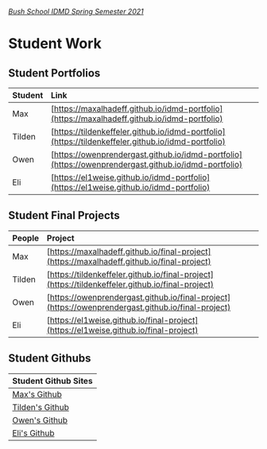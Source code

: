 [_Bush School IDMD Spring Semester 2021_](https://chandrunarayan.github.io/idmd/)
# Student Work

## Student Portfolios

| Student | Link |
| :--- | :--- |
| Max | [https://maxalhadeff.github.io/idmd-portfolio](https://maxalhadeff.github.io/idmd-portfolio)
| Tilden | [https://tildenkeffeler.github.io/idmd-portfolio](https://tildenkeffeler.github.io/idmd-portfolio)
| Owen | [https://owenprendergast.github.io/idmd-portfolio](https://owenprendergast.github.io/idmd-portfolio)
| Eli | [https://el1weise.github.io/idmd-portfolio](https://el1weise.github.io/idmd-portfolio)

## Student Final Projects

| People | Project |
| :--- | :--- |
| Max | [https://maxalhadeff.github.io/final-project](https://maxalhadeff.github.io/final-project)
| Tilden | [https://tildenkeffeler.github.io/final-project](https://tildenkeffeler.github.io/final-project)
| Owen | [https://owenprendergast.github.io/final-project](https://owenprendergast.github.io/final-project)
| Eli | [https://el1weise.github.io/final-project](https://el1weise.github.io/final-project)

## Student Githubs

| Student Github Sites |
| :-------------------------------------- |
| [Max's Github](https://github.com/maxalhadeff) |
| [Tilden's Github](https://github.com/tildenkeffeler) |
| [Owen's Github](https://github.com/owenprendergast) |
| [Eli's Github](https://github.com/el1weise) |
